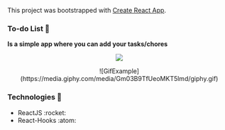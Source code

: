 This project was bootstrapped with [Create React App](https://github.com/facebook/create-react-app).

### To-do List :blue_book:
**Is a simple app where you can add your tasks/chores**

<p align="center">
    <img src="https://img.shields.io/badge/Netlify-00C7B7?logo=netlify&style=for-the-badge&logoColor=white" />
</p>

<p align="center">
    ![GifExample](https://media.giphy.com/media/Gm03B9TfUeoMKT5lmd/giphy.gif)
</p>

### Technologies :rocket:

<ul>
    <li>ReactJS :rocket:</li>
    <li>React-Hooks :atom:</li>
</ul>